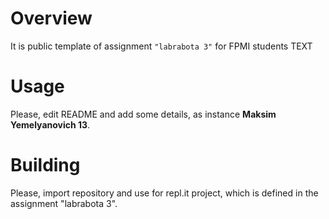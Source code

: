 # Overview

It is public template of assignment `"labrabota 3"` for FPMI students
TEXT

# Usage

Please, edit README and add some details, as instance **Maksim Yemelyanovich 13**.

# Building

Please, import repository and use for repl.it project, which is defined in the assignment "labrabota 3".
